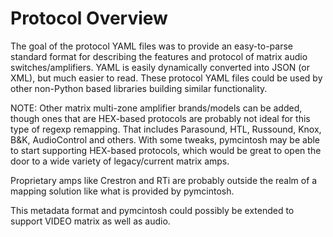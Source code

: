 # Protocol Overview

The goal of the protocol YAML files was to provide an easy-to-parse standard format for describing the features
and protocol of matrix audio switches/amplifiers. YAML is easily dynamically converted into JSON (or XML), but
much easier to read. These protocol YAML files could be used by other non-Python based libraries building
similar functionality.

NOTE: Other matrix multi-zone amplifier brands/models can be added, though ones that are HEX-based protocols are probably
not ideal for this type of regexp remapping. That includes Parasound, HTL, Russound, Knox, B&K, AudioControl and others.
With some tweaks, pymcintosh may be able to start supporting HEX-based protocols, which would be great to open the door
to a wide variety of legacy/current matrix amps.

Proprietary amps like Crestron and RTi are probably outside the realm of a mapping solution like what is provided by pymcintosh.

This metadata format and pymcintosh could possibly be extended to support VIDEO matrix as well as audio.

